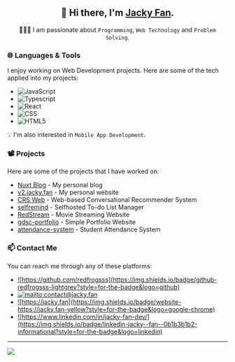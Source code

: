 <div align="center">

## 👋 Hi there, I'm [Jacky Fan](https://jacky.fan).

👨🏻‍💻 I am passionate about `Programming`, `Web Technology` and `Problem Solving`.

</div>

### 🌐 Languages & Tools
I enjoy working on Web Development projects. Here are some of the tech applied into my projects:

-  ![JavaScript](https://img.shields.io/badge/JavaScript-F7DF1E.svg?style=for-the-badge&logo=JavaScript&logoColor=black)
-  ![Typescript](https://img.shields.io/badge/TypeScript-3178C6.svg?style=for-the-badge&logo=TypeScript&logoColor=white)
-  ![React](https://img.shields.io/badge/React-61DAFB.svg?style=for-the-badge&logo=React&logoColor=black)
-  ![CSS](https://img.shields.io/badge/CSS3-1572B6.svg?style=for-the-badge&logo=CSS3&logoColor=white)
-  ![HTML5](https://img.shields.io/badge/HTML5-E34F26.svg?style=for-the-badge&logo=HTML5&logoColor=white)

💡 I'm also interested in `Mobile App Development`.

### 📽️ Projects
Here are some of the projects that I have worked on:
- [Nuxt Blog](https://github.com/redfrogsss/nuxt-blog) - My personal blog
- [v2.jacky.fan](https://github.com/redfrogsss/v2.jacky.fan) - My personal website
- [CRS Web](https://github.com/redfrogsss/CRS) - Web-based Conversational Recommender System
- [selfremind](https://github.com/redfrogsss/selfremind) - Selfhosted To-do List Manager
- [RedStream](https://github.com/redfrogsss/RedStream) - Movie Streaming Website
- [gdsc-portfolio](https://github.com/redfrogsss/gdsc-portfolio) - Simple Portfolio Website
- [attendance-system](https://github.com/redfrogsss/attendance-system-java) - Student Attendance System

### 📫 Contact Me
You can reach me through any of these platforms:
- <a href="https://github.com/redfrogsss" target="_blank">![https://github.com/redfrogsss](https://img.shields.io/badge/github-redfrogsss-lightgrey?style=for-the-badge&logo=github)</a>
- <a href="mailto:contact@jacky.fan" target="_blank">![mailto:contact@jacky.fan](https://img.shields.io/badge/email-contact%40jacky.fan-green?style=for-the-badge&logo=minutemailer)</a>
- <a href="https://jacky.fan" target="_blank">![https://jacky.fan](https://img.shields.io/badge/website-https://jacky.fan-yellow?style=for-the-badge&logo=google-chrome)</a>
- <a href="https://www.linkedin.com/in/jacky-fan-dev/" target="_blank">![https://www.linkedin.com/in/jacky-fan-dev/](https://img.shields.io/badge/linkedin-jacky--fan--0b1b3b1b2-informational?style=for-the-badge&logo=linkedin)</a>

<hr />

<img src="https://komarev.com/ghpvc/?username=redfrogsss">
